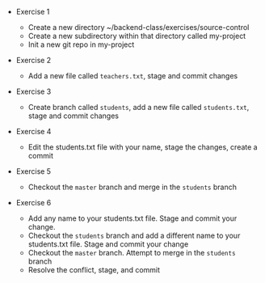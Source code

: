 - Exercise 1
  - Create a new directory ~/backend-class/exercises/source-control
  - Create a new subdirectory within that directory called my-project
  - Init a new git repo in my-project

- Exercise 2
  - Add a new file called `teachers.txt`, stage and commit changes

- Exercise 3
  - Create branch called `students`, add a new file called `students.txt`, stage and commit changes

- Exercise 4
  - Edit the students.txt file with your name, stage the changes, create a commit

- Exercise 5
  - Checkout the `master` branch and merge in the `students` branch

- Exercise 6
  - Add any name to your students.txt file. Stage and commit your change.
  - Checkout the `students` branch and add a different name to your students.txt file. Stage and commit your change
  - Checkout the `master` branch. Attempt to merge in the `students` branch
  - Resolve the conflict, stage, and commit


